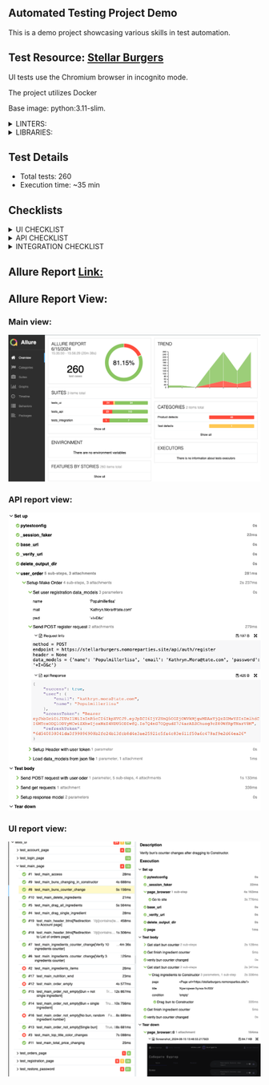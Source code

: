 ## Automated Testing Project Demo

This is a demo project showcasing various skills in test automation.

## Test Resource: [Stellar Burgers](https://stellarburgers.nomoreparties.site/)

UI tests use the Chromium browser in incognito mode.

The project utilizes Docker

Base image: python:3.11-slim.

<details>
  <summary>LINTERS: </summary>

  - flake8
  - pylint
</details>

<details>
  <summary>LIBRARIES:</summary>
  
  - Programming language: Python 3.11
  - Browser framework: Playwright
  - API requests: Requests
  - Data validation: Pydantic
  - Reporting: Allure
  - Test data: Faker
</details>

## Test Details
- Total tests: 260
- Execution time: ~35 min

## Checklists
<details>
<summary>UI CHECKLIST</summary>

### Login page.
- Verify access to Login page.
- Verify direct access to Login page.
- Verify sign in with empty user credentials.
- Verify sign in with Not registered email, empty password.
- Verify sign in with Not registered email, with password < 6.
- Verify sign in with Not registered email, with password = 6.
- Verify sign in with Valid email, invalid password = 6.
- Verify sign in with Valid email, invalid password < 6.
- Verify sign in with valid user credentials.
- Verify redirection to pages using Header buttons (Register page).
- Verify redirection to pages using Header buttons (Forgot password page).
- Verify redirection to pages using Header buttons (List of orders page).
- Verify redirection to pages using Header buttons (Main page).
### Main page.
- Verify access to Main page.
- Verify all ingredients items presence on Main page.
- Verify top titles color changes when scrolling.
- Verify user can drag a single ingredient to Constructor.
- Verify user can drag all ingredient to Constructor.
- Verify ingredients counter changes after dragging 3 ingredients to Constructor.
- Verify ingredients counter changes after dragging 10 ingredients to Constructor.
- Verify bun's counter changes after dragging to Constructor.
- Verify buns change in Construction.
- Verify user can delete an ingredient from Construction.
- Verify total price changes according to the ingredients in the order.
- Verify order empty.
- Verify order with Single bun.
- Verify order with Bun + single ingredient.
- Verify order with Bun + not single ingredient.
- Verify order with No bun, random ingredient number.
- Verify all ingredient title open window with Nutrition.
- Verify redirection to pages using Header buttons (List of orders).
- Verify redirection to pages using Header buttons (Account page).
### Orders page.
- Verify access to Orders page.
- Verify direct access to Orders page.
- Verify order items have Info window.
- Verify new order added to in progress.
- Verify transfer new order to ready.
- Verify presence of the order total price in order item.
- Verify changes in Total orders number and today orders number.
### Register page.
- Verify access to Register page.
- Verify direct access to Register page.
- Verify registration with Empty user credentials.
- Verify registration with Empty login.
- Verify registration with Empty email.
- Verify registration with Empty password.
- Verify presence of error message if password less than 6 chars.
- Verify registration with a different password length (< 6).
- Verify registration with a different password length (100).
- Verify registration with a different password length (10).
- Verify registration with a different invalid name values (1 char).
- Verify registration with a different invalid name values (10 digits).
- Verify registration with a different invalid name values (special chars).
- Verify registration with a different invalid name values (100 char).
- Verify registration with a different invalid name values (2 strings).
- Verify registration with a different invalid name values (3 strings).
- Verify registration with a different invalid name values (front space string).
- Verify registration with a different invalid name values (back space string).
- Verify registration with a different invalid email format (without "@").
- Verify registration with a different invalid email format (without domain part).
- Verify registration with a different invalid email format (without username part).
- Verify registration with a different email format (one dot in username).
- Verify registration with a different email format (two dots in username).
- Verify registration with a different email format (underscore in username).
- Verify registration with a different email format (three underscores in username).
- Verify registration with a different email format (dash in username).
- Verify registration with a different email format (three dashes in username).
- Verify registration with a different email format (dash and dot in username).
- Verify presence of the error message if invalid email format.
- Verify registration with valid user credentials.
- Verify presence of the error message if using exist user credentials.
- Verify LogIn of new registered user.
- Verify redirection to Login page click Entry link.
- Verify redirection to pages using Header buttons (List of orders page).
- Verify redirection to pages using Header buttons (Main page).
- Verify redirection to pages using Header buttons (Login page).
### Forgot-password page.
- Verify access to Forgot-password page.
- Verify direct access to Forgot-password page.
- Verify sending restore password link with invalid email (Empty email).
- Verify sending restore password link with invalid email (Not registered email).
- Verify sending restore password link with invalid email (Email without domain part).
- Verify sending restore password link with invalid email (Email without username part).
- Verify sending restore password link with invalid email (Random string).
- Verify sending restore password link with invalid email (Random number).
- Verify redirection to Login page clicking Entry link.
- Verify redirection to Reset page.
- Verify redirection to pages using Header buttons (from Forgot to List of orders page).
- Verify redirection to pages using Header buttons (from Forgot to Main page).
- Verify redirection to pages using Header buttons (from Forgot to Login page).
- Verify redirection to Login page.
- Verify no redirection with invalid credential.
- Verify no redirection with invalid credential.
- Verify no redirection with invalid credential.
- Verify user receive an email (Not registered email).
- Verify user receive an email (Registered email).
- Verify reset code structure in email.
- Verify user setup new password.
- Verify user sign in using new password.
- Verify redirection to pages using Header buttons (from Reset to List of orders page).
- Verify redirection to pages using Header buttons (from Reset to Main page).
- Verify redirection to pages using Header buttons (from Reset to Login page).
</details>

<details>
<summary>API CHECKLIST</summary>

### GET /ingredients:
- Verify response status code.
- Verify exist of payload in response.
- Verify number of ingredients.
- Verify values of ingredient items.
- Verify response code with invalid methods (POST: 404).
- Verify response code with invalid methods (PUT: 404).
- Verify response code with invalid methods (PATCH: 404).
- Verify status code with different type of headers (Content-Type: application/json; charset=utf-8: 200).
- Verify status code with different type of headers (Content-Type: None: 200).
- Verify status code with different type of headers (Content-Type: Application/Json: 200).
- Verify status code with different type of headers (Content-Type: APPLICATION/JSON: 200).
- Verify status code with different type of headers (Content-Type: APPLICATION/: 200).
- Verify status code with different type of headers (Content-Type: application/text: 200).
- Verify status code with different type of headers (Content-Type: application/html: 200).
- Verify status code with different type of headers (Content-Type: application/json, Authorization: "": 200).
- Verify status code with different type of headers (Content-Type: application/json, Authorization: "empty": 200).
- Verify status code with different type of headers (Content-Type: application/xml: 200).
### GET /orders/all:
- Verify response status code.
- Verify exist of payload in response.
- Verify types values in response.
- Verify number of orders.
- Verify response code with invalid methods (POST: 404).
- Verify response code with invalid methods (PUT: 404).
- Verify response code with invalid methods (PATCH: 404).
- Verify status code with different type of headers (Content-Type: application/json; charset=utf-8: 200).
- Verify status code with different type of headers (Content-Type: None: 200).
- Verify status code with different type of headers (Content-Type: Application/Json: 200).
- Verify status code with different type of headers (Content-Type: APPLICATION/JSON: 200).
- Verify status code with different type of headers (Content-Type: APPLICATION/: 200).
- Verify status code with different type of headers (Content-Type: application/text: 200).
- Verify status code with different type of headers (Content-Type: application/html: 200).
- Verify status code with different type of headers (Content-Type: application/json, Authorization: "": 200).
- Verify status code with different type of headers (Content-Type: application/json, Authorization: "empty": 200).
- Verify status code with different type of headers (Content-Type: application/xml: 200). 
### GET /auth/user:
- Verify response status code.
- Verify exist of payload in response.
- Verify types values in response.
- Verify user credentials in response.
- Verify response with invalid token (Empty token: 401).
- Verify response with invalid token (Invalid token: 401).
- Verify response code with invalid methods (POST: 403).
- Verify response code with invalid methods (PUT: 404).
### PATCH /auth/register:
- Verify response status code (email: 200).
- Verify response status code (name: 200).
- Verify response status code (password: 200).
- Verify exist of payload in response (email: 200).
- Verify exist of payload in response (name: 200).
- Verify exist of payload in response (password: 200).
- Verify types values in response (email: 200).
- Verify types values in response (name: 200).
- Verify types values in response (password: 200).
- Verify updates of user credentials (email: 200).
- Verify updates of user credentials (name: 200).
- Verify updates of user credentials (password: 200).
- Verify response with invalid token (email, Empty token: 401).
- Verify response with invalid token (email, Invalid token: 401).
- Verify response with invalid token (name, Empty token: 401).
- Verify response with invalid token (name, Invalid token: 401).
- Verify response with invalid token (password, Empty token: 401).
- Verify response with invalid token (password,Invalid token: 401).
- Verify response code with exist email patch.
### POST /auth/logout:
- Verify response status code.
- Verify exist of payload in response.
- Verify payload values in response.
- Verify response code with invalid token (Empty token: 401).
- Verify response code with invalid token (Invalid token: 401).
- Verify response with invalid token (Empty token: 401).
- Verify response with invalid token (Empty token: 401).
- Verify response code with invalid methods (GET: 404).
- Verify response code with invalid methods (PUT: 404).
- Verify response code with invalid methods (PATCH: 404).
### POST /orders:
- Verify response status code.
- Verify exist of payload in response. 
- Verify values type in response.
- Verify number of ingredients in response (Order with bun and 1 ingredient).
- Verify number of ingredients in response (Order with no bun and 3 ingredient).
- Verify different types of orders (Empty order: 400). 
- Verify different types of orders (Order with 1 bun and ingredients [1 to 10]: 200).
- Verify different types of orders (Order with 1 bun and 100 ingredients: 200).
- Verify different types of orders (Order with no bun and ingredients [1 to 10]: 200).
- Verify different types of orders (Order buns [1 to 5] and ingredients [1 to 5]: 200).
- Verify new user order in response (Single order).
- Verify new user order in response (3 orders).
- Verify new user order in response (20 order).
- Verify response error message with invalid token (Empty token).
- Verify response error message with invalid token (Invalid token).
- Verify changes of total and totalToday numbers. 
- Verify changes of total and totalToday numbers in all_orders.
- Verify price of order with bun.
- Verify response code with invalid token (Empty token: 401).
- Verify response code with invalid token (Invalid token: 401).
### POST /auth/register:
- Verify response status code.
- Verify exist of payload in response.
- Verify values type in response.
- Verify response code with empty credentials (No email: 403).
- Verify response code with empty credentials (No password: 403).
- Verify response code with empty credentials (No name: 403).
- Verify response code with empty credentials (All empty: 403).
- Verify response code with invalid types of method (GET: 404).
- Verify response code with invalid types of method (PUT: 404).
- Verify response code with invalid types of method (PATCH: 404).
- Verify response code with invalid type of body (None data_models: 403).
- Verify response code with invalid type of body (Invalid data_models: 403).
- Verify response code with different email (Email without "@": 400).
- Verify response code with different email (Email without domain part: 400).
- Verify response code with different email (Email without username part: 400).
- Verify response code with different email (Integer: 400).
- Verify response code with different email (Email with one dot in username: 200).
- Verify response code with different email (Email with two dots in username: 200).
- Verify response code with different email (Email with underscore in username: 200).
- Verify response code with different email (Email with three underscores in username: 200).
- Verify response code with different email (Email with dash in username: 200).
- Verify response code with different email (Email with three dashes in username: 200).
- Verify response code with different email (Email with dash and dot in username: 200).
- Verify response code with different password length (Password < 6: 404).
- Verify response code with different password length (Password = 100: 200).
- Verify response code with different name (User name with 1 char: 200).
- Verify response code with different name (User name with 10 digits: 404).
- Verify response code with different name (User name with special chars: 404).
- Verify response code with different name (User name with 100 char: 404).
- Verify response code with different name (User name with 2 strings: 404).
- Verify response code with different name (User name with 3 strings: 404).
- Verify response code with different name (User name with front space string: 404).
- Verify response code with different name (User name with back space string: 404).
- Verify response with exist user registration.
### POST /password-reset:
- Verify response status code.
- Verify exist of payload in response.
- Verify values in response.
- Verify reset code in email box (Not registered email).
- Verify reset code in email box (Registered email).
- Verify response code with invalid type of method (GET: 404).
- Verify response code with invalid type of method (PUT: 404).
- Verify response code with invalid type of method (PATCH: 404).
</details>

<details>
<summary>INTEGRATION CHECKLIST</summary>

- Verify JSON ingredients api data_models = UI data_models.
- Verify ingredient titles with view different values (single eng string).
- Verify ingredient titles with view different values (150 chars string).
- Verify normal view with twice more ingredients on the page.
- Verify order number changes.
- Verify UI SignIn with valid api registered user credentials.
- Verify UI SignIn with different API password registration (Password < 6).
- Verify UI SignIn with different API password registration (Password 100).
</details>

## Allure Report [Link:](https://eeefimov.github.io/demo/)

## Allure Report View:
### Main view:
![](ScreenShots/AllureMain.png)

### API report view:
![](ScreenShots/APIReportSample.png)

### UI report view:
![](ScreenShots/UiReportSample.png)